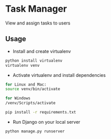 # Task Manager
View and assign tasks to users

## Usage

* Install and create virtualenv 

```bash
python install virtualenv
virtualenv venv
```

* Activate virtualenv and install dependencies

```bash
for Linux and Mac:
source venv/bin/activate

for Windows
/venv/Scripts/activate

pip install -r requirements.txt
```

* Run Django on your local server

```bash
python manage.py runserver
```